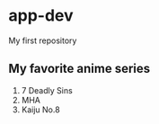 # app-dev
My first repository
## **My favorite anime series**
1. 7 Deadly Sins
2. MHA
3. Kaiju No.8
